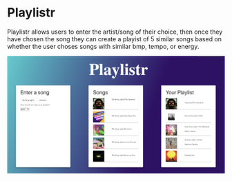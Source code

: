 # Playlistr

Playlistr allows users to enter the artist/song of their choice, then once they have chosen the song they can create a playist of 5 similar songs based on whether the user choses songs with similar bmp, tempo, or energy.

<img src="Playlistr_image/Home.png" width="1200">
